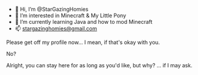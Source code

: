 - 👋 Hi, I’m @StarGazingHomies
- 👀 I’m interested in Minecraft & My Little Pony
- 🌱 I’m currently learning Java and how to mod Minecraft
- 📫 stargazinghomies@gmail.com

Please get off my profile now... I mean, if that's okay with you.

No?

Alright, you can stay here for as long as you'd like, but why? ... if I may ask.

<!---
StarGazingHomies/StarGazingHomies is a ✨ special ✨ repository because its `README.md` (this file) appears on your GitHub profile.
You can click the Preview link to take a look at your changes.
--->
